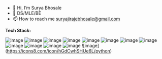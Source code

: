 - 👋 Hi, I’m Surya Bhosale
- 🌱 DS/MLE/BE
- 📫 How to reach me suryajirajebhosale@gmail.com

**Tech Stack:**

![image](https://user-images.githubusercontent.com/53821668/233962818-e57e6e91-6126-4c6e-beee-c476d30e354e.png) ![image](https://user-images.githubusercontent.com/53821668/233962971-d6fe3cfc-1366-4e9c-a593-020cb2204463.png) ![image](https://user-images.githubusercontent.com/53821668/233963098-d4173d06-a5c4-4eeb-ac81-eb68f59fb35e.png) ![image](https://user-images.githubusercontent.com/53821668/233963168-e5101cd0-3614-4c45-8172-5857bac61c2f.png) ![image](https://user-images.githubusercontent.com/53821668/233963231-9255c6d3-fe37-40f7-ad89-df9839118785.png) ![image](https://user-images.githubusercontent.com/53821668/233963328-a3d3baf2-6d2c-4da0-b6cc-218f18d4a4df.png) ![image](https://user-images.githubusercontent.com/53821668/233963466-4552dbe4-6bf7-4f4d-9176-d8f1fbbb2656.png) ![image](https://user-images.githubusercontent.com/53821668/233963510-ce31449a-5203-44c3-b386-d366b6456a56.png) ![image](https://user-images.githubusercontent.com/53821668/233963772-54b7c04a-644c-4a9a-92db-699669a7c951.png) ![image](https://user-images.githubusercontent.com/53821668/233963805-fc78884b-3e9d-4084-9b30-fd2e89d9d23b.png) ![image](https://user-images.githubusercontent.com/53821668/233963880-51b5c5b2-91f1-4a3c-a77c-33cfa621a423.png) ![image](https://user-images.githubusercontent.com/53821668/233963923-8e15e077-9a51-4f00-a293-e47618f185b4.png) ![image] (https://icons8.com/icon/hGdCwhSHUe6L/python)













<!---
suryajirajebhosale/suryajirajebhosale is a ✨ special ✨ repository because its `README.md` (this file) appears on your GitHub profile.
You can click the Preview link to take a look at your changes.
--->
